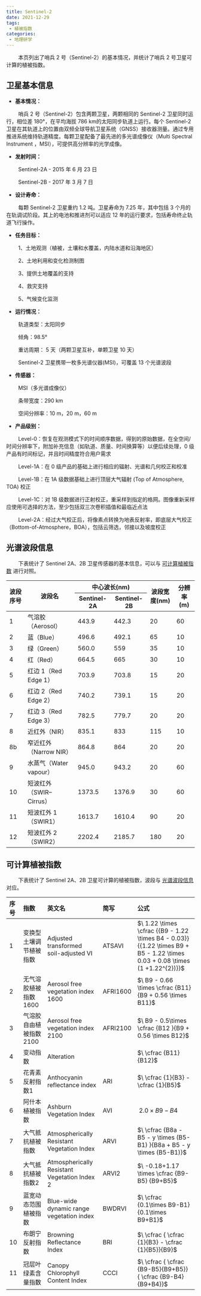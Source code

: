 ```yaml
---
title: Sentinel-2
date: 2021-12-29
tags:
 - 植被指数
categories:
 - 地理研学
---
```


&emsp;&emsp; 本页列出了哨兵 2 号（Sentinel-2）的基本情况，并统计了哨兵 2 号卫星可计算的植被指数。

<!-- more -->

## 卫星基本信息

+ **基本情况：**

&emsp;&emsp; 哨兵 2 号（Sentinel-2）包含两颗卫星，两颗相同的 Sentinel-2 卫星同时运行，相位差 180°，在平均海拔 786 km的太阳同步轨道上运行。每个 Sentinel-2 卫星在其轨道上的位置由双频全球导航卫星系统（GNSS）接收器测量。通过专用推进系统维持轨道精度。每颗卫星配备了最先进的多光谱成像仪（Multi Spectral Instrument ，MSI），可提供高分辨率的光学成像。

+ **发射时间：**

&emsp;&emsp; Sentinel-2A - 2015 年 6 月 23 日

&emsp;&emsp; Sentinel-2B - 2017 年 3 月 7 日

+ **设计寿命：**

&emsp;&emsp; 每颗 Sentinel-2 卫星重约 1.2 吨。卫星寿命为 7.25 年，其中包括 3 个月的在轨调试阶段。其上的电池和推进剂可以适应 12 年的运行要求，包括寿命终止轨道飞行操作。

+ **任务目标：**

&emsp;&emsp; 1、土地观测（植被，土壤和水覆盖，内陆水道和沿海地区）

&emsp;&emsp; 2、土地利用和变化检测制图

&emsp;&emsp; 3、提供土地覆盖的支持

&emsp;&emsp; 4、救灾支持

&emsp;&emsp; 5、气候变化监测

+ **运行情况：**

&emsp;&emsp; 轨道类型：太阳同步

&emsp;&emsp; 倾角：98.5°

&emsp;&emsp; 重访周期： 5 天（两颗卫星互补，单颗卫星 10 天）

&emsp;&emsp; Sentinel-2 卫星携带一枚多光谱仪器(MSI)，可覆盖 13 个光谱波段

+ **传感器：**

&emsp;&emsp; MSI（多光谱成像仪）

&emsp;&emsp; 条带宽度：290 km

&emsp;&emsp; 空间分辨率：10 m，20 m，60 m

+ **产品级别：**

&emsp;&emsp; Level-0：恢复在观测模式下的时间顺序数据，得到的原始数据，在全空间/时间分辨率下，附加补充信息（如轨道、质量、时间换算等）以便后续处理，0 级产品有时间标记，并且时间精度符合用户需求

&emsp;&emsp; Level-1A：在 0 级产品的基础上进行相应的辐射、光谱和几何校正和校准

&emsp;&emsp; Level-1B：在 1A 级数据基础上进行顶层大气辐射 (Top of Atmosphere, TOA) 校正

&emsp;&emsp; Level-1C：对 1B 级数据进行正射校正，重采样到指定的格网。图像重新采样应使用可选择的方法，至少包括双三次卷积插值和最临近点法

&emsp;&emsp; Level-2A：经过大气校正后，将像素点转换为地表反射率，即底层大气校正（Bottom-of-Atmosphere，BOA），包括云筛选，邻接以及坡度校正

## 光谱波段信息

&emsp;&emsp; 下表统计了 Sentinel 2A、2B 卫星传感器的基本信息，可以与 [可计算植被指数](1.Sentinel-2.html#可计算植被指数) 进行对照。

<table>
    <thead>
        <tr>
            <th rowspan=2>波段序号</th>
            <th rowspan=2>波段名</th>
            <th colspan=2>中心波长(nm)</th>
            <th rowspan=2>波段宽度(nm)</th>
            <th rowspan=2>分辨率(m)</th>
        </tr>
        <tr>
           <th >Sentinel-2A</th>
           <th >Sentinel-2B</th>
        </tr>
    </thead>
    <tbody>
        <tr>
            <td >1</td>
            <td >气溶胶（Aerosol）</td>
            <td >443.9</td>
            <td >442.3</td>
            <td >20</td>
            <td >60</td>
        </tr>
        <tr> 
            <td >2</td>
            <td >蓝（Blue）</td>
            <td >496.6</td>
            <td >492.1</td>
            <td >65</td>
            <td >10</td>
        </tr>
        <tr>
            <td >3</td>
            <td >绿（Green）</td>
            <td >560.0</td>
            <td >559</td>
            <td >35</td>
            <td >10</td>
        </tr>
        <tr>
            <td >4</td>
            <td >红（Red）</td>
            <td >664.5</td>
            <td >665</td>
            <td >30</td>
            <td >10</td>
        </tr>
        <tr>
            <td >5</td>
            <td >红边 1（Red Edge 1）</td>
            <td >703.9</td>
            <td >703.8</td>
            <td >15</td>
            <td >20</td>
        </tr>
        <tr>
            <td >6</td>
            <td >红边 2（Red Edge 2）</td>
            <td >740.2</td>
            <td >739.1</td>
            <td >15</td>
            <td >20</td>
        </tr>
        <tr>
            <td >7</td>
            <td >红边 3（Red Edge 3）</td>
            <td >782.5</td>
            <td >779.7</td>
            <td >20</td>
            <td >20</td>
        </tr>
        <tr>
            <td >8</td>
            <td >近红外（NIR）</td>
            <td >835.1</td>
            <td >833</td>
            <td >115</td>
            <td >10</td>
        </tr>
        <tr>
            <td >8b</td>
            <td >窄近红外（Narrow NIR）</td>
            <td >864.8</td>
            <td >864</td>
            <td >20</td>
            <td >20</td>
        </tr>
        <tr>
            <td >9</td>
            <td >水蒸气（Water vapour）</td>
            <td >945.0</td>
            <td >943.2</td>
            <td >20</td>
            <td >60</td>
        </tr>
        <tr>
            <td >10</td>
            <td >短波红外（SWIR–Cirrus）</td>
            <td >1373.5</td>
            <td >1376.9</td>
            <td >30</td>
            <td >60</td>
        </tr>
        <tr>
            <td >11</td>
            <td >短波红外 1（SWIR1）</td>
            <td >1613.7</td>
            <td >1610.4</td>
            <td >90</td>
            <td >20</td>
        </tr>
        <tr>
            <td >12</td>
            <td >短波红外 2（SWIR2）</td>
            <td >2202.4</td>
            <td >2185.7</td>
            <td >180</td>
            <td >20</td>
        </tr>
    </tbody>
</table>


## 可计算植被指数

&emsp;&emsp; 下表统计了 Sentinel 2A、2B 卫星可计算的植被指数，波段与 [光谱波段信息](1.Sentinel-2.html#光谱波段信息) 对应。

| 序号 | 指数 | 英文名| 简写 | 公式 |
|:---| :--- | :--- | :--- | :---- |
|1| 变换型土壤调节植被指数 | Adjusted transformed soil-adjusted VI | ATSAVI | $\ 1.22 \times  \cfrac {{B9 - 1.22 \times B4 - 0.03}}{{1.22 \times B9 + B5 - 1.22 \times 0.03 + 0.08  \times (1 +1.22^{2})}}$ |
|2|无气溶胶植被指数1600|Aerosol free vegetation index 1600| AFRI1600|$\ B9 - 0.66 \times \cfrac {B11}{B9 + 0.56 \times B11}$ |
|3|气溶胶自由植被指数2100|Aerosol free vegetation index 2100|AFRI2100|$\  B9 - 0.5\times \cfrac {B12 }{B9 + 0.56 \times B12}$|
|4|变动指数|Alteration||$\  \cfrac {B11}{B12}$|
|5|花青素反射指数1|Anthocyanin reflectance index|ARI|$\ \cfrac {1}{B3} - \cfrac {1}{B5}$|
|6|阿什本植被指数|Ashburn Vegetation Index|AVI|$\ 2.0 \times B9 -B4$|
|7|大气抵抗植被指数| Atmospherically Resistant Vegetation Index|ARVI|$\ \cfrac {B8a - B5 - y \times (B5-B1) }{B8a + B5 - y \times (B5-B1)}$|
|8|大气抵抗植被指数2 |Atmospherically Resistant Vegetation Index 2|ARVI2|$\ -0.18+1.17 \times \cfrac {B9-B5} {B9+B5}$|
|9|蓝宽动态范围植被指数  |Blue-wide dynamic range vegetation index|BWDRVI|$\ \cfrac {0.1\times B9-B1}{0.1\times B9+B1}$|
|10|布朗宁反射指数 |Browning Reflectance Index|BRI|$\ \cfrac { \cfrac {1}{B3} - \cfrac {1}{B5}}{B9}$|
|11|冠层叶绿素含量指数|Canopy Chlorophyll Content Index|CCCI|$\ \cfrac { \cfrac {B9-B5}{B9+B5}} { \cfrac {B9-B4}{B9+B4}}$|





